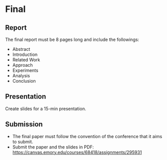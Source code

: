 # Final

## Report

The final report must be 8 pages long and include the followings:

* Abstract
* Introduction
* Related Work
* Approach
* Experiments
* Analysis
* Conclusion

## Presentation

Create slides for a 15-min presentation.

## Submission

* The final paper must follow the convention of the conference that it aims to submit.
* Submit the paper and the slides in PDF: https://canvas.emory.edu/courses/68418/assignments/295931
